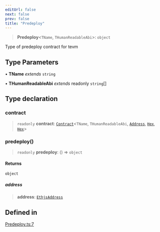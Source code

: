 ```yaml
---
editUrl: false
next: false
prev: false
title: "Predeploy"
---
```


> **Predeploy**\<`TName`, `THumanReadableAbi`\>: `object`

Type of predeploy contract for tevm

## Type Parameters

• **TName** *extends* `string`

• **THumanReadableAbi** *extends* readonly `string`[]

## Type declaration

### contract

> `readonly` **contract**: [`Contract`](/reference/tevm/contract/type-aliases/contract/)\<`TName`, `THumanReadableAbi`, [`Address`](/reference/tevm/utils/type-aliases/address/), [`Hex`](/reference/tevm/utils/type-aliases/hex/), [`Hex`](/reference/tevm/utils/type-aliases/hex/)\>

### predeploy()

> `readonly` **predeploy**: () => `object`

#### Returns

`object`

##### address

> **address**: [`EthjsAddress`](/reference/tevm/utils/classes/ethjsaddress/)

## Defined in

[Predeploy.ts:7](https://github.com/evmts/tevm-monorepo/blob/main/packages/predeploys/src/Predeploy.ts#L7)
